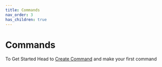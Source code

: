 ```yaml
---
title: Commands
nav_order: 3
has_children: true
---
```


# Commands

To Get Started Head to [Create Command](/create-cmd.md) and make your first command
